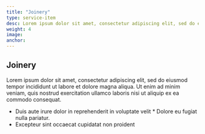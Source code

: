 ```yaml
---
title: "Joinery"
type: service-item
desc: Lorem ipsum dolor sit amet, consectetur adipiscing elit, sed do eiusmod tempor incididunt.
weight: 4
image: 
anchor:
---
```

## Joinery

Lorem ipsum dolor sit amet, consectetur adipiscing elit, sed do eiusmod tempor incididunt ut labore et dolore magna aliqua. Ut enim ad minim veniam, quis nostrud exercitation ullamco laboris nisi ut aliquip ex ea commodo consequat. 

* Duis aute irure dolor in reprehenderit in voluptate velit * Dolore eu fugiat nulla pariatur. 
* Excepteur sint occaecat cupidatat non proident
